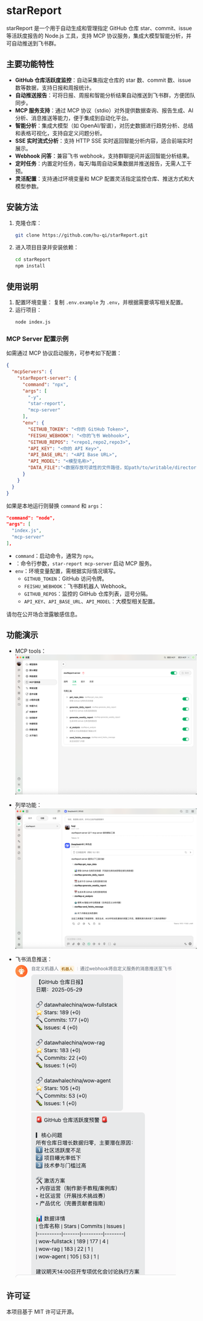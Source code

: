 # starReport

starReport 是一个用于自动生成和管理指定 GitHub 仓库 star、commit、issue 等活跃度报告的 Node.js 工具，支持 MCP 协议服务，集成大模型智能分析，并可自动推送到飞书群。

## 主要功能特性

- **GitHub 仓库活跃度监控**：自动采集指定仓库的 star 数、commit 数、issue 数等数据，支持日报和周报统计。
- **自动推送报告**：可将日报、周报和智能分析结果自动推送到飞书群，方便团队同步。
- **MCP 服务支持**：通过 MCP 协议（stdio）对外提供数据查询、报告生成、AI 分析、消息推送等能力，便于集成到自动化平台。
- **智能分析**：集成大模型（如 OpenAI/智谱），对历史数据进行趋势分析、总结和表格可视化，支持自定义问题分析。
- **SSE 实时流式分析**：支持 HTTP SSE 实时返回智能分析内容，适合前端实时展示。
- **Webhook 问答**：兼容飞书 webhook，支持群聊提问并返回智能分析结果。
- **定时任务**：内置定时任务，每天/每周自动采集数据并推送报告，无需人工干预。
- **灵活配置**：支持通过环境变量和 MCP 配置灵活指定监控仓库、推送方式和大模型参数。

## 安装方法

1. 克隆仓库：
   ```bash
   git clone https://github.com/hu-qi/starReport.git
   ```
2. 进入项目目录并安装依赖：
   ```bash
   cd starReport
   npm install
   ```

## 使用说明

1. 配置环境变量：
   复制 `.env.example` 为 `.env`，并根据需要填写相关配置。
2. 运行项目：
   ```bash
   node index.js
   ```

### MCP Server 配置示例

如需通过 MCP 协议启动服务，可参考如下配置：

```json
{
  "mcpServers": {
    "starReport-server": {
      "command": "npx",
      "args": [
        "-y",
        "star-report",
        "mcp-server"
      ],
      "env": {
        "GITHUB_TOKEN": "<你的 GitHub Token>",
        "FEISHU_WEBHOOK": "<你的飞书 Webhook>",
        "GITHUB_REPOS": "<repo1,repo2,repo3>",
        "API_KEY": "<你的 API Key>",
        "API_BASE_URL": "<API Base URL>",
        "API_MODEL": "<模型名称>",
        "DATA_FILE":"<数据存放可读性的文件路径，如path/to/writable/directory/data.json>"
      }
    }
  }
}
```

如果是本地运行则替换 `command` 和 `args`：
```json
"command": "node",
"args": [
  "index.js",
  "mcp-server"
],
```

- `command`：启动命令，通常为 `npx`。
- ：命令行参数，`star-report mcp-server` 启动 MCP 服务。
- `env`：环境变量配置，需根据实际情况填写。
  - `GITHUB_TOKEN`：GitHub 访问令牌。
  - `FEISHU_WEBHOOK`：飞书群机器人 Webhook。
  - `GITHUB_REPOS`：监控的 GitHub 仓库列表，逗号分隔。
  - `API_KEY`、`API_BASE_URL`、`API_MODEL`：大模型相关配置。

请勿在公开场合泄露敏感信息。

## 功能演示

- MCP tools：
![MCP 工具](https://github.com/hu-qi/starReport/blob/main/screenshots/mcp-tools.png)

- 列举功能：
![func-list](https://github.com/hu-qi/starReport/blob/main/screenshots/func-list.png)

- 飞书消息推送：
![feishu-push](https://github.com/hu-qi/starReport/blob/main/screenshots/feishu-push.png)

## 许可证

本项目基于 MIT 许可证开源。 